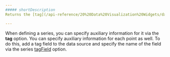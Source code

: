 ```yaml
---
##### shortDescription
Returns the [tag](/api-reference/20%20Data%20Visualization%20Widgets/dxPolarChart/1%20Configuration/series/tag.md '/Documentation/ApiReference/Data_Visualization_Widgets/dxPolarChart/Configuration/series/#tag') of the series.

---
```

When defining a series, you can specify auxiliary information for it via the **tag** option. You can specify auxiliary information for each point as well. To do this, add a tag field to the data source and specify the name of the field via the series [tagField](/api-reference/20%20Data%20Visualization%20Widgets/dxPolarChart/5%20Series%20Types/CommonPolarChartSeries/tagField.md '/Documentation/ApiReference/Data_Visualization_Widgets/dxPolarChart/Configuration/commonSeriesSettings/#tagField') option.